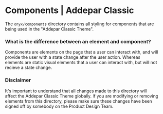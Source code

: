 # Components | Addepar Classic

The `onyx/components` directory contains all styling for components that are being used in the "Addepar Classic Theme".

### What is the difference between an element and component?
Components are elements on the page that a user can interact with, and will provide the user with a state change after the user action. Whereas elements are static visual elements that a user can interact with, but will not recieve a state change.

### Disclaimer
It's important to understand that all changes made to this directory will affect the Addepar Classic Theme globally. If you are modifying or removing elements from this directory, please make sure these changes have been signed off by somebody on the Product Design Team.
